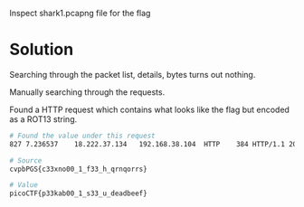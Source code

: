 Inspect shark1.pcapng file for the flag

# Solution

Searching through the packet list, details, bytes turns out nothing.

Manually searching through the requests.

Found a HTTP request which contains what looks like the flag but encoded as a ROT13 string.

```bash
# Found the value under this request
827	7.236537	18.222.37.134	192.168.38.104	HTTP	384	HTTP/1.1 200 OK  (text/html)
```

```bash
# Source
cvpbPGS{c33xno00_1_f33_h_qrnqorrs}
```

```bash
# Value
picoCTF{p33kab00_1_s33_u_deadbeef}
```